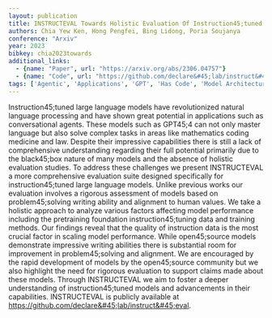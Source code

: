 ```yaml
---
layout: publication
title: INSTRUCTEVAL Towards Holistic Evaluation Of Instruction45;tuned Large Language Models
authors: Chia Yew Ken, Hong Pengfei, Bing Lidong, Poria Soujanya
conference: "Arxiv"
year: 2023
bibkey: chia2023towards
additional_links:
  - {name: "Paper", url: "https://arxiv.org/abs/2306.04757"}
  - {name: "Code", url: "https://github.com/declare&#45;lab/instruct&#45;eval"}
tags: ['Agentic', 'Applications', 'GPT', 'Has Code', 'Model Architecture', 'Pretraining Methods', 'RAG', 'Reinforcement Learning', 'Tools', 'Training Techniques']
---
```

Instruction45;tuned large language models have revolutionized natural language processing and have shown great potential in applications such as conversational agents. These models such as GPT45;4 can not only master language but also solve complex tasks in areas like mathematics coding medicine and law. Despite their impressive capabilities there is still a lack of comprehensive understanding regarding their full potential primarily due to the black45;box nature of many models and the absence of holistic evaluation studies. To address these challenges we present INSTRUCTEVAL a more comprehensive evaluation suite designed specifically for instruction45;tuned large language models. Unlike previous works our evaluation involves a rigorous assessment of models based on problem45;solving writing ability and alignment to human values. We take a holistic approach to analyze various factors affecting model performance including the pretraining foundation instruction45;tuning data and training methods. Our findings reveal that the quality of instruction data is the most crucial factor in scaling model performance. While open45;source models demonstrate impressive writing abilities there is substantial room for improvement in problem45;solving and alignment. We are encouraged by the rapid development of models by the open45;source community but we also highlight the need for rigorous evaluation to support claims made about these models. Through INSTRUCTEVAL we aim to foster a deeper understanding of instruction45;tuned models and advancements in their capabilities. INSTRUCTEVAL is publicly available at https://github.com/declare&#45;lab/instruct&#45;eval.
